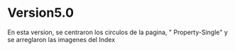 # Version5.0
En esta version, se centraron los circulos de la pagina, " Property-Single" y se arreglaron las imagenes del Index

